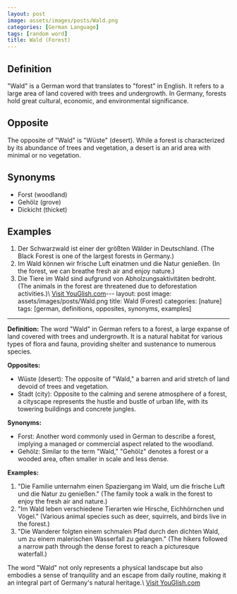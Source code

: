 ```yaml
---
layout: post
image: assets/images/posts/Wald.png
categories: [German Language]
tags: [random word]
title: Wald (Forest)
---
```


## Definition

"Wald" is a German word that translates to "forest" in English. It refers to a large area of land covered with trees and undergrowth. In Germany, forests hold great cultural, economic, and environmental significance.

## Opposite

The opposite of "Wald" is "Wüste" (desert). While a forest is characterized by its abundance of trees and vegetation, a desert is an arid area with minimal or no vegetation.

## Synonyms

- Forst (woodland)
- Gehölz (grove)
- Dickicht (thicket)

## Examples

1. Der Schwarzwald ist einer der größten Wälder in Deutschland. (The Black Forest is one of the largest forests in Germany.)
2. Im Wald können wir frische Luft einatmen und die Natur genießen. (In the forest, we can breathe fresh air and enjoy nature.)
3. Die Tiere im Wald sind aufgrund von Abholzungsaktivitäten bedroht. (The animals in the forest are threatened due to deforestation activities.)\ <a id="yg-widget-0" class="youglish-widget" data-query="Wald" data-lang="german" data-components="8412" data-auto-start="0" data-bkg-color="theme_light" data-title="How%20to%20pronounce%20Wald%20in%20German"  rel="nofollow" href="https://youglish.com">Visit YouGlish.com</a><script async src="https://youglish.com/public/emb/widget.js" charset="utf-8"></script>---
layout: post
image: assets/images/posts/Wald.png
title: Wald (Forest) 
categories: [nature]
tags: [german, definitions, opposites, synonyms, examples]
---

**Definition:**
The word "Wald" in German refers to a forest, a large expanse of land covered with trees and undergrowth. It is a natural habitat for various types of flora and fauna, providing shelter and sustenance to numerous species. 

**Opposites:**
- Wüste (desert): The opposite of "Wald," a barren and arid stretch of land devoid of trees and vegetation. 
- Stadt (city): Opposite to the calming and serene atmosphere of a forest, a cityscape represents the hustle and bustle of urban life, with its towering buildings and concrete jungles. 

**Synonyms:**
- Forst: Another word commonly used in German to describe a forest, implying a managed or commercial aspect related to the woodland.
- Gehölz: Similar to the term "Wald," "Gehölz" denotes a forest or a wooded area, often smaller in scale and less dense.

**Examples:**
1. "Die Familie unternahm einen Spaziergang im Wald, um die frische Luft und die Natur zu genießen." (The family took a walk in the forest to enjoy the fresh air and nature.)
2. "Im Wald leben verschiedene Tierarten wie Hirsche, Eichhörnchen und Vögel." (Various animal species such as deer, squirrels, and birds live in the forest.)
3. "Die Wanderer folgten einem schmalen Pfad durch den dichten Wald, um zu einem malerischen Wasserfall zu gelangen." (The hikers followed a narrow path through the dense forest to reach a picturesque waterfall.)

The word "Wald" not only represents a physical landscape but also embodies a sense of tranquility and an escape from daily routine, making it an integral part of Germany's natural heritage.\ <a id="yg-widget-0" class="youglish-widget" data-query="Wald" data-lang="german" data-components="8412" data-auto-start="0" data-bkg-color="theme_light" data-title="How%20to%20pronounce%20Wald%20in%20German"  rel="nofollow" href="https://youglish.com">Visit YouGlish.com</a><script async src="https://youglish.com/public/emb/widget.js" charset="utf-8"></script>